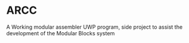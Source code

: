 # ARCC
A Working modular assembler UWP program, side project to assist the development of the Modular Blocks system

